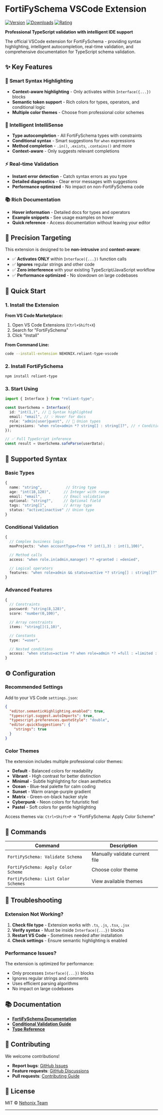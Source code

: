 # FortiFySchema VSCode Extension

[![Version](https://img.shields.io/visual-studio-marketplace/v/NEHONIX.reliant-type-vscode)](https://marketplace.visualstudio.com/items?itemName=NEHONIX.reliant-type-vscode)
[![Downloads](https://img.shields.io/visual-studio-marketplace/d/NEHONIX.reliant-type-vscode)](https://marketplace.visualstudio.com/items?itemName=NEHONIX.reliant-type-vscode)
[![Rating](https://img.shields.io/visual-studio-marketplace/r/NEHONIX.reliant-type-vscode)](https://marketplace.visualstudio.com/items?itemName=NEHONIX.reliant-type-vscode)

**Professional TypeScript validation with intelligent IDE support**

The official VSCode extension for FortiFySchema - providing syntax highlighting, intelligent autocompletion, real-time validation, and comprehensive documentation for TypeScript schema validation.

## ✨ Key Features

### 🎨 **Smart Syntax Highlighting**

- **Context-aware highlighting** - Only activates within `Interface({...})` blocks
- **Semantic token support** - Rich colors for types, operators, and conditional logic
- **Multiple color themes** - Choose from professional color schemes

### 🧠 **Intelligent IntelliSense**

- **Type autocompletion** - All FortiFySchema types with constraints
- **Conditional syntax** - Smart suggestions for `when` expressions
- **Method completion** - `.in()`, `.exists`, `.contains()` and more
- **Context-aware** - Only suggests relevant completions

### ⚡ **Real-time Validation**

- **Instant error detection** - Catch syntax errors as you type
- **Detailed diagnostics** - Clear error messages with suggestions
- **Performance optimized** - No impact on non-FortiFySchema code

### 📚 **Rich Documentation**

- **Hover information** - Detailed docs for types and operators
- **Example snippets** - See usage examples on hover
- **Quick reference** - Access documentation without leaving your editor

## 🎯 Precision Targeting

This extension is designed to be **non-intrusive** and **context-aware**:

- ✅ **Activates ONLY** within `Interface({...})` function calls
- ✅ **Ignores** regular strings and other code
- ✅ **Zero interference** with your existing TypeScript/JavaScript workflow
- ✅ **Performance optimized** - No slowdown on large codebases

## 🚀 Quick Start

### 1. Install the Extension

**From VS Code Marketplace:**

1. Open VS Code Extensions (`Ctrl+Shift+X`)
2. Search for "FortiFySchema"
3. Click "Install"

**From Command Line:**

```bash
code --install-extension NEHONIX.reliant-type-vscode
```

### 2. Install FortiFySchema

```bash
npm install reliant-type
```

### 3. Start Using

```typescript
import { Interface } from "reliant-type";

const UserSchema = Interface({
  id: "int(1,)", // 🎨 Syntax highlighted
  email: "email", // 💡 Hover for docs
  role: "admin|user|guest", // 🌈 Union types
  permissions: "when role=admin *? string[] : string[]?", // ⚡ Conditional validation
});

// ✅ Full TypeScript inference
const result = UserSchema.safeParse(userData);
```

## 📖 Supported Syntax

### Basic Types

```typescript
{
  name: "string",           // String type
  age: "int(18,120)",      // Integer with range
  email: "email",          // Email validation
  optional: "string?",     // Optional field
  tags: "string[]",        // Array type
  status: "active|inactive" // Union type
}
```

### Conditional Validation

```typescript
{
  // Complex business logic
  maxProjects: "when accountType=free *? int(1,3) : int(1,100)",

  // Method calls
  access: "when role.in(admin,manager) *? =granted : =denied",

  // Logical operators
  features: "when role=admin && status=active *? string[] : string[]?",
}
```

### Advanced Features

```typescript
{
  // Constraints
  password: "string(8,128)",
  score: "number(0,100)",

  // Array constraints
  items: "string[](1,10)",

  // Constants
  type: "=user",

  // Nested conditions
  access: "when status=active *? when role=admin *? =full : =limited : =none"
}
```

## ⚙️ Configuration

### Recommended Settings

Add to your VS Code `settings.json`:

```json
{
  "editor.semanticHighlighting.enabled": true,
  "typescript.suggest.autoImports": true,
  "typescript.preferences.quoteStyle": "double",
  "editor.quickSuggestions": {
    "strings": true
  }
}
```

### Color Themes

The extension includes multiple professional color themes:

- **Default** - Balanced colors for readability
- **Vibrant** - High contrast for better distinction
- **Minimal** - Subtle highlighting for clean aesthetics
- **Ocean** - Blue-teal palette for calm coding
- **Sunset** - Warm orange-purple gradient
- **Matrix** - Green-on-black hacker style
- **Cyberpunk** - Neon colors for futuristic feel
- **Pastel** - Soft colors for gentle highlighting

Access themes via: `Ctrl+Shift+P` → "FortiFySchema: Apply Color Scheme"

## 🔧 Commands

| Command                         | Description                    |
| ------------------------------- | ------------------------------ |
| `FortiFySchema: Validate Schema`    | Manually validate current file |
| `FortiFySchema: Apply Color Scheme` | Choose color theme             |
| `FortiFySchema: List Color Schemes` | View available themes          |

## 🐛 Troubleshooting

### Extension Not Working?

1. **Check file type** - Extension works with `.ts`, `.js`, `.tsx`, `.jsx`
2. **Verify syntax** - Must be inside `Interface({...})` blocks
3. **Restart VS Code** - Sometimes needed after installation
4. **Check settings** - Ensure semantic highlighting is enabled

### Performance Issues?

The extension is optimized for performance:

- Only processes `Interface({...})` blocks
- Ignores regular strings and comments
- Uses efficient parsing algorithms
- No impact on large codebases

## 📚 Documentation

- **[FortiFySchema Documentation](https://github.com/Nehonix-Team/reliant-type)**
- **[Conditional Validation Guide](https://github.com/Nehonix-Team/reliant-type/blob/main/docs/CONDITIONAL_VALIDATION_GUIDE.md)**
- **[Type Reference](https://github.com/Nehonix-Team/reliant-type/blob/main/docs/OPERATIONS-REFERENCE.md)**

## 🤝 Contributing

We welcome contributions!

- **Report bugs**: [GitHub Issues](https://github.com/Nehonix-Team/reliant-type/issues)
- **Feature requests**: [GitHub Discussions](https://github.com/Nehonix-Team/reliant-type/discussions)
- **Pull requests**: [Contributing Guide](https://github.com/Nehonix-Team/reliant-type/blob/main/CONTRIBUTING.md)

## 📄 License

MIT © [Nehonix Team](https://github.com/Nehonix-Team/reliant-type)

---
